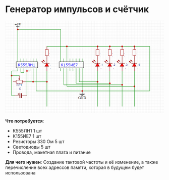 # Генератор импульсов и счётчик

![](схема.png)

**Что потребуется**:
  - К555ЛН1  1 шт
  - К155ИЕ7  1 шт
  - Резисторы 330 Ом  5 шт
  - Светодиоды  5 шт
  - Провода, макетная плата и питание

**Для чего нужен**:
Создание тактовой частоты и её изменение, а также перечисление всех адрессов памяти, которая в будущем будет использована

